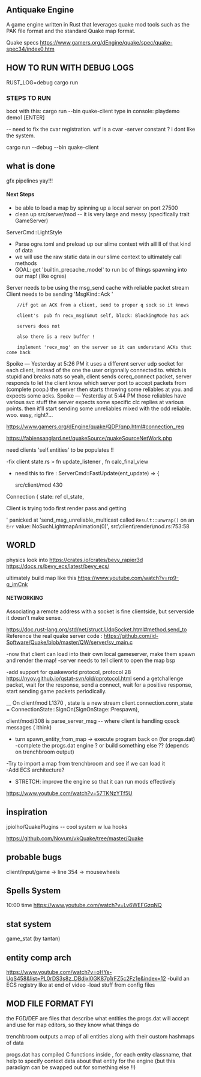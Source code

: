 
## Antiquake Engine 

A game engine written in Rust that leverages quake mod tools such as the PAK file format and the standard Quake map format.  
 
Quake specs 
https://www.gamers.org/dEngine/quake/spec/quake-spec34/index0.htm



## HOW TO RUN WITH DEBUG LOGS
RUST_LOG=debug cargo run


 ### STEPS TO RUN 
 boot with this: cargo run --bin quake-client
 type in console: playdemo demo1  [ENTER]

-- need to fix the cvar registration.  wtf is a cvar -server constant ?  i dont like the system. 


cargo run --debug --bin quake-client



## what is done 
gfx pipelines yay!!!



#### Next Steps 
 
- be able to load a map  by spinning up a local server on port 27500 
- clean up  src/server/mod  -- it is very large and messy  (specifically trait GameServer)

 ServerCmd::LightStyle 



- Parse ogre.toml and preload up our slime context with allllll of that kind of data 
- we will use the raw static data in our slime context to ultimately call methods 
- GOAL: get 'builtin_precache_model' to run bc of things spawning into our map!  (like ogres) 





Server needs to be using the msg_send cache with reliable packet stream 
Client needs to be sending 'MsgKind::Ack '

        //if got an ACK from a client, send to proper q sock so it knows 

        client's  pub fn recv_msg(&mut self, block: BlockingMode has ack 

        servers does not 

        also there is a recv buffer !

        implement 'recv_msg' on the server so it can understand ACKs that come back 





Spoike
 — 
Yesterday at 5:26 PM
it uses a different server udp socket for each client, instead of the one the user origonally connected to. which is stupid and breaks nats
so yeah, client sends ccreq_connect packet, server responds to let the client know which server port to accept packets from (complete poop.)
the server then starts throwing some reliables at you.
and expects some acks.
Spoike
 — 
Yesterday at 5:44 PM
those reliables have various svc stuff
the server expects some specific clc replies at various points.
then it'll start sending some unreliables mixed with the odd reliable. woo. easy, right?...


 
 

https://www.gamers.org/dEngine/quake/QDP/qnp.html#connection_req

https://fabiensanglard.net/quakeSource/quakeSourceNetWork.php



need clients 'self.entities' to be populates !!

-fix client state.rs >  fn update_listener , fn calc_final_view

- need this to fire :  ServerCmd::FastUpdate(ent_update) => { 

    src/client/mod 430 


 Connection {
            state: ref cl_state,



Client is trying todo first render pass and getting 

' panicked at 'send_msg_unreliable_multicast
called `Result::unwrap()` on an `Err` value: NoSuchLightmapAnimation(0)', src\client\render\mod.rs:753:58






## WORLD 
physics look into https://crates.io/crates/bevy_rapier3d
https://docs.rs/bevy_ecs/latest/bevy_ecs/

ultimately build map like this https://www.youtube.com/watch?v=rp9-q_imCnk


#### NETWORKING 
Associating a remote address with a socket is fine clientside, but serverside it doesn't make sense.

https://doc.rust-lang.org/std/net/struct.UdpSocket.html#method.send_to
Reference the real quake server code : https://github.com/id-Software/Quake/blob/master/QW/server/sv_main.c



-now that client can load into their own local gameserver, make them spawn and render the map! 
-server needs to tell client to open the map bsp 


-add support for quakeworld protocol,  protocol 28 
https://nyov.github.io/qstat-svn/old/qprotocol.html
send a getchallenge packet, wait for the response, send a connect, wait for a positive response, start sending game packets periodically.


__ 
On client/mod  L1370 , 
state is a new stream 
client.connection.conn_state =  ConnectionState::SignOn(SignOnStage::Prespawn),


client/mod/308  is parse_server_msg   -- where client is handling qosck messages ( ithink) 







- turn spawn_entity_from_map -> execute program   back on (for progs.dat)
-complete the progs.dat engine ?  or build something else ??  (depends on trenchbroom output)



-Try to import a map from trenchbroom and see if we can load it  
-Add ECS architecture?
 

- STRETCH: improve the engine so that it can run mods effectively

https://www.youtube.com/watch?v=57TKNzYTf5U





## inspiration 
jpiolho/QuakePlugins -- cool system w lua hooks 

https://github.com/Novum/vkQuake/tree/master/Quake

  
 ## probable bugs 
 client/input/game -> line 354 -> mousewheels 

 
 
 

## Spells System

10:00 time 
https://www.youtube.com/watch?v=Lv6WEFGzqNQ


## stat system
game_stat  (by tantan)


## entity comp arch

https://www.youtube.com/watch?v=oHYs-UqS458&list=PL0rDS3s8z_DBdjxl0GK87p1rFZ5c2Fz1e&index=12
-build an ECS registry like at end of video 
-load stuff from config files 



##  MOD FILE FORMAT FYI 

the FGD/DEF are files that describe what entities the progs.dat will accept and use
for map editors, so they know what things do

trenchbroom outputs a map of all entities along with their custom hashmaps of data 

progs.dat has compiled C functions inside , for each entity classname, that help to specify context data about that entity for the engine  (but this paradigm can be swapped out for something else !!) 